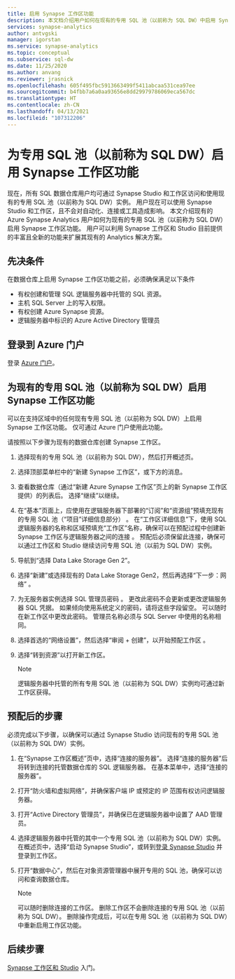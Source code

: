 ```yaml
---
title: 启用 Synapse 工作区功能
description: 本文档介绍用户如何在现有的专用 SQL 池（以前称为 SQL DW）中启用 Synapse 工作区功能。
services: synapse-analytics
author: antvgski
manager: igorstan
ms.service: synapse-analytics
ms.topic: conceptual
ms.subservice: sql-dw
ms.date: 11/25/2020
ms.author: anvang
ms.reviewer: jrasnick
ms.openlocfilehash: 605f495fbc5913663499f5411abcaa531cea97ee
ms.sourcegitcommit: b4fbb7a6a0aa93656e8dd29979786069eca567dc
ms.translationtype: HT
ms.contentlocale: zh-CN
ms.lasthandoff: 04/13/2021
ms.locfileid: "107312206"
---
```

# <a name="enabling-synapse-workspace-features-for-a-dedicated-sql-pool-formerly-sql-dw"></a>为专用 SQL 池（以前称为 SQL DW）启用 Synapse 工作区功能

现在，所有 SQL 数据仓库用户均可通过 Synapse Studio 和工作区访问和使用现有的专用 SQL 池（以前称为 SQL DW）实例。 用户现在可以使用 Synapse Studio 和工作区，且不会对自动化、连接或工具造成影响。 本文介绍现有的 Azure Synapse Analytics 用户如何为现有的专用 SQL 池（以前称为 SQL DW）启用 Synapse 工作区功能。 用户可以利用 Synapse 工作区和 Studio 目前提供的丰富且全新的功能来扩展其现有的 Analytics 解决方案。   

## <a name="prerequisites"></a>先决条件
在数据仓库上启用 Synapse 工作区功能之前，必须确保满足以下条件
- 有权创建和管理 SQL 逻辑服务器中托管的 SQL 资源。
- 主机 SQL Server 上的写入权限。 
- 有权创建 Azure Synapse 资源。
- 逻辑服务器中标识的 Azure Active Directory 管理员

## <a name="sign-in-to-the-azure-portal"></a>登录到 Azure 门户

登录 [Azure 门户](https://portal.azure.com/)。

## <a name="enabling-synapse-workspace-features-for-an-existing-dedicated-sql-pool-formerly-sql-dw"></a>为现有的专用 SQL 池（以前称为 SQL DW）启用 Synapse 工作区功能

可以在支持区域中的任何现有专用 SQL 池（以前称为 SQL DW）上启用 Synapse 工作区功能。 仅可通过 Azure 门户使用此功能。

请按照以下步骤为现有的数据仓库创建 Synapse 工作区。
1. 选择现有的专用 SQL 池（以前称为 SQL DW），然后打开概述页。
2. 选择顶部菜单栏中的“新建 Synapse 工作区”，或下方的消息。
3. 查看数据仓库（通过“新建 Azure Synapse 工作区”页上的新 Synapse 工作区提供）的列表后。 选择“继续”以继续。
4. 在“基本”页面上，应使用在逻辑服务器下部署的“订阅”和“资源组”预填充现有的专用 SQL 池（“项目”详细信息部分）  。 在“工作区详细信息”下，使用 SQL 逻辑服务器的名称和区域预填充“工作区”名称，确保可以在预配过程中创建新 Synapse 工作区与逻辑服务器之间的连接 。 预配后必须保留此连接，确保可以通过工作区和 Studio 继续访问专用 SQL 池（以前为 SQL DW）实例。
5. 导航到“选择 Data Lake Storage Gen 2”。
6. 选择“新建”或选择现有的 Data Lake Storage Gen2，然后再选择“下一步：网络”  。
7. 为无服务器实例选择 SQL 管理员密码 。 更改此密码不会更新或更改逻辑服务器 SQL 凭据。 如果倾向使用系统定义的密码，请将这些字段留空。 可以随时在新工作区中更改此密码。 管理员名称必须与 SQL Server 中使用的名称相同。
8. 选择首选的“网络设置”，然后选择“审阅 + 创建”，以开始预配工作区 。
9. 选择“转到资源”以打开新工作区。

    > [!NOTE]
    > 逻辑服务器中托管的所有专用 SQL 池（以前称为 SQL DW）实例均可通过新工作区获得。

## <a name="post-provisioning-steps"></a>预配后的步骤
必须完成以下步骤，以确保可以通过 Synapse Studio 访问现有的专用 SQL 池（以前称为 SQL DW）实例。
1. 在“Synapse 工作区概述”页中，选择“连接的服务器”。 选择“连接的服务器”后将转到连接的托管数据仓库的 SQL 逻辑服务器。 在基本菜单中，选择“连接的服务器”。
2. 打开“防火墙和虚拟网络”，并确保客户端 IP 或预定的 IP 范围有权访问逻辑服务器。
3. 打开“Active Directory 管理员”，并确保已在逻辑服务器中设置了 AAD 管理员。
4. 选择逻辑服务器中托管的其中一个专用 SQL 池（以前称为 SQL DW）实例。 在概述页中，选择“启动 Synapse Studio”，或转到[登录 Synapse Studio](https://web.azuresynapse.net) 并登录到工作区。

5. 打开“数据中心”，然后在对象资源管理器中展开专用的 SQL 池，确保可以访问和查询数据仓库。

    > [!NOTE] 
    > 可以随时删除连接的工作区。 删除工作区不会删除连接的专用 SQL 池（以前称为 SQL DW）。 删除操作完成后，可以在专用 SQL 池（以前称为 SQL DW）中重新启用工作区功能。

## <a name="next-steps"></a>后续步骤
[Synapse 工作区和 Studio](../get-started.md) 入门。
